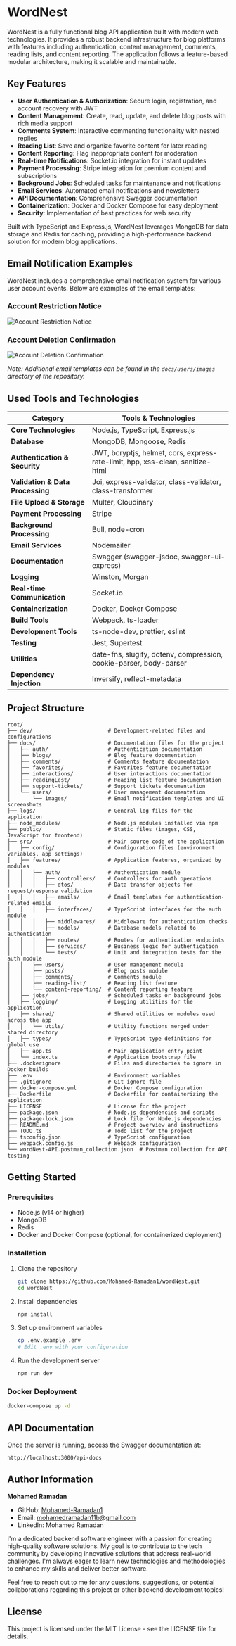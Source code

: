 # WordNest

WordNest is a fully functional blog API application built with modern web technologies. It provides a robust backend infrastructure for blog platforms with features including authentication, content management, comments, reading lists, and content reporting. The application follows a feature-based modular architecture, making it scalable and maintainable.

## Key Features

- **User Authentication & Authorization**: Secure login, registration, and account recovery with JWT
- **Content Management**: Create, read, update, and delete blog posts with rich media support
- **Comments System**: Interactive commenting functionality with nested replies
- **Reading List**: Save and organize favorite content for later reading
- **Content Reporting**: Flag inappropriate content for moderation
- **Real-time Notifications**: Socket.io integration for instant updates
- **Payment Processing**: Stripe integration for premium content and subscriptions
- **Background Jobs**: Scheduled tasks for maintenance and notifications
- **Email Services**: Automated email notifications and newsletters
- **API Documentation**: Comprehensive Swagger documentation
- **Containerization**: Docker and Docker Compose for easy deployment
- **Security**: Implementation of best practices for web security

Built with TypeScript and Express.js, WordNest leverages MongoDB for data storage and Redis for caching, providing a high-performance backend solution for modern blog applications.

## Email Notification Examples

WordNest includes a comprehensive email notification system for various user account events. Below are examples of the email templates:

### Account Restriction Notice

![Account Restriction Notice](./docs/auth/imgs/RequestResetPasswordEmail-3.png_)

### Account Deletion Confirmation

![Account Deletion Confirmation](/docs//auth/imgs/RequestResetPasswordEmail-2.png)

_Note: Additional email templates can be found in the `docs/users/images` directory of the repository._

## Used Tools and Technologies

| Category                         | Tools & Technologies                                                           |
| -------------------------------- | ------------------------------------------------------------------------------ |
| **Core Technologies**            | Node.js, TypeScript, Express.js                                                |
| **Database**                     | MongoDB, Mongoose, Redis                                                       |
| **Authentication & Security**    | JWT, bcryptjs, helmet, cors, express-rate-limit, hpp, xss-clean, sanitize-html |
| **Validation & Data Processing** | Joi, express-validator, class-validator, class-transformer                     |
| **File Upload & Storage**        | Multer, Cloudinary                                                             |
| **Payment Processing**           | Stripe                                                                         |
| **Background Processing**        | Bull, node-cron                                                                |
| **Email Services**               | Nodemailer                                                                     |
| **Documentation**                | Swagger (swagger-jsdoc, swagger-ui-express)                                    |
| **Logging**                      | Winston, Morgan                                                                |
| **Real-time Communication**      | Socket.io                                                                      |
| **Containerization**             | Docker, Docker Compose                                                         |
| **Build Tools**                  | Webpack, ts-loader                                                             |
| **Development Tools**            | ts-node-dev, prettier, eslint                                                  |
| **Testing**                      | Jest, Supertest                                                                |
| **Utilities**                    | date-fns, slugify, dotenv, compression, cookie-parser, body-parser             |
| **Dependency Injection**         | Inversify, reflect-metadata                                                    |

## Project Structure

```
root/
├── dev/                        # Development-related files and configurations
├── docs/                       # Documentation files for the project
│   ├── auth/                   # Authentication documentation
│   ├── blogs/                  # Blog feature documentation
│   ├── comments/               # Comments feature documentation
│   ├── favorites/              # Favorites feature documentation
│   ├── interactions/           # User interactions documentation
│   ├── readingLest/            # Reading list feature documentation
│   ├── support-tickets/        # Support tickets documentation
│   └── users/                  # User management documentation
│       └── images/             # Email notification templates and UI screenshots
├── logs/                       # General log files for the application
├── node_modules/               # Node.js modules installed via npm
├── public/                     # Static files (images, CSS, JavaScript for frontend)
├── src/                        # Main source code of the application
│   ├── config/                 # Configuration files (environment variables, app settings)
│   ├── features/               # Application features, organized by modules
│   │   ├── auth/               # Authentication module
│   │   │   ├── controllers/    # Controllers for auth operations
│   │   │   ├── dtos/           # Data transfer objects for request/response validation
│   │   │   ├── emails/         # Email templates for authentication-related emails
│   │   │   ├── interfaces/     # TypeScript interfaces for the auth module
│   │   │   ├── middlewares/    # Middleware for authentication checks
│   │   │   ├── models/         # Database models related to authentication
│   │   │   ├── routes/         # Routes for authentication endpoints
│   │   │   ├── services/       # Business logic for authentication
│   │   │   └── tests/          # Unit and integration tests for the auth module
│   │   ├── users/              # User management module
│   │   ├── posts/              # Blog posts module
│   │   ├── comments/           # Comments module
│   │   ├── reading-list/       # Reading list feature
│   │   └── content-reporting/  # Content reporting feature
│   ├── jobs/                   # Scheduled tasks or background jobs
│   ├── logging/                # Logging utilities for the application
│   ├── shared/                 # Shared utilities or modules used across the app
│   │   └── utils/              # Utility functions merged under shared directory
│   ├── types/                  # TypeScript type definitions for global use
│   ├── app.ts                  # Main application entry point
│   └── index.ts                # Application bootstrap file
├── .dockerignore               # Files and directories to ignore in Docker builds
├── .env                        # Environment variables
├── .gitignore                  # Git ignore file
├── docker-compose.yml          # Docker Compose configuration
├── Dockerfile                  # Dockerfile for containerizing the application
├── LICENSE                     # License for the project
├── package.json                # Node.js dependencies and scripts
├── package-lock.json           # Lock file for Node.js dependencies
├── README.md                   # Project overview and instructions
├── TODO.ts                     # Todo list for the project
├── tsconfig.json               # TypeScript configuration
├── webpack.config.js           # Webpack configuration
└── wordNest-API.postman_collection.json  # Postman collection for API testing
```

## Getting Started

### Prerequisites

- Node.js (v14 or higher)
- MongoDB
- Redis
- Docker and Docker Compose (optional, for containerized deployment)

### Installation

1. Clone the repository

   ```bash
   git clone https://github.com/Mohamed-Ramadan1/wordNest.git
   cd wordNest
   ```

2. Install dependencies

   ```bash
   npm install
   ```

3. Set up environment variables

   ```bash
   cp .env.example .env
   # Edit .env with your configuration
   ```

4. Run the development server
   ```bash
   npm run dev
   ```

### Docker Deployment

```bash
docker-compose up -d
```

## API Documentation

Once the server is running, access the Swagger documentation at:

```
http://localhost:3000/api-docs
```

## Author Information

**Mohamed Ramadan**

- GitHub: [Mohamed-Ramadan1](https://github.com/Mohamed-Ramadan1)
- Email: mohamedramadan11b@gmail.com
- LinkedIn: Mohamed Ramadan

I'm a dedicated backend software engineer with a passion for creating high-quality software solutions. My goal is to contribute to the tech community by developing innovative solutions that address real-world challenges. I'm always eager to learn new technologies and methodologies to enhance my skills and deliver better software.

Feel free to reach out to me for any questions, suggestions, or potential collaborations regarding this project or other backend development topics!

## License

This project is licensed under the MIT License - see the LICENSE file for details.
